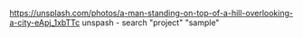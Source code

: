 https://unsplash.com/photos/a-man-standing-on-top-of-a-hill-overlooking-a-city-eApj_1xbTTc
unspash - search "project" "sample"
